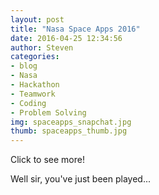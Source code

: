 ```yaml
---
layout: post          
title: "Nasa Space Apps 2016"
date: 2016-04-25 12:34:56
author: Steven
categories:
- blog
- Nasa             
- Hackathon     
- Teamwork
- Coding
- Problem Solving
img: spaceapps_snapchat.jpg       
thumb: spaceapps_thumb.jpg    
---
```

Click to see more!
<!--more-->
Well sir, you've just been played...
